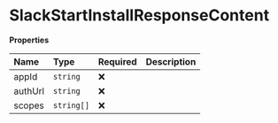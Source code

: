 # SlackStartInstallResponseContent

**Properties**

| Name    | Type       | Required | Description |
| :------ | :--------- | :------- | :---------- |
| appId   | `string`   | ❌       |             |
| authUrl | `string`   | ❌       |             |
| scopes  | `string[]` | ❌       |             |
